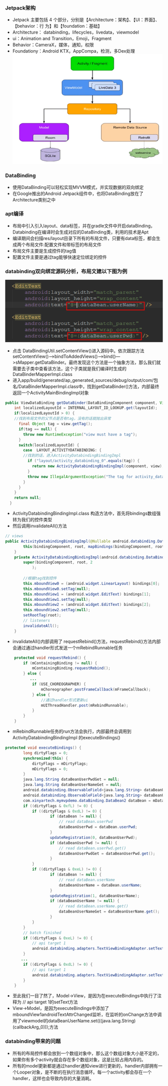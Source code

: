 ### Jetpack架构
- Jetpack 主要包括 4 个部分，分别是【Architecture：架构】、【UI：界面】、【behavior：行 为】和【foundation：基础】
- Architecture： databinding，lifecycles，livedata，viewmodel
- ui：Animation and Transition，Emoji，Fragment
- Behavior：CameraX，媒体，通知，权限
- Foundationy：Android KTX，AppCompa，检测，多Dex处理
![img.png](resource/Mvvm架构.png)

### DataBinding
- 使用DataBinding可以轻松实现MVVM模式，并实现数据的双向绑定
- 在Google推出的Android Jetpack组件中，也将DataBinding放在了Architecture类别之中

### apt编译
- 布局中引入引入layout、data标签，并在gradle文件中开启dataBinding，Databinding在编译时会生成对应的DataBinding类，利用的技术是Apt
- 编译期间会扫描res/layout目录下所有的布局文件，只要有data标签，都会生成两个布局文件:配置文件和带标签的布局文件
- 布局文件主要是生成控件的tag值
- 配置文件主要是通过tag能够快速定位绑定的控件

### databinding双向绑定源码分析，布局文建以下图为例
![img_1.png](resource/databinding布局.png)
- 点击 DataBindingUtil.setContentView()进入源码中。依次跟踪方法setContentView()—>bindToAddedViews()—>bind()—>sMapper.getDataBinder。最终发现这个方法是一个抽象方法，那么我们就需要去子类中查看该方法，这个子类就是我们编译时生成的DataBinderMapperImpl.class
- 进入app/build/generated/ap_generated_sources/debug/output/com/包名/DataBinderMapperImpl.class中，找到getDataBinder()方法，内部最终返回一个ActivityMainBindingImpl对象
```java
public ViewDataBinding getDataBinder(DataBindingComponent component, View view, int layoutId) {
    int localizedLayoutId = INTERNAL_LAYOUT_ID_LOOKUP.get(layoutId);
    if(localizedLayoutId > 0) {
    //找到布局文件的父节点是否有tag，没有的话就抛出异常
      final Object tag = view.getTag();
      if(tag == null) {
        throw new RuntimeException("view must have a tag");
      }
      switch(localizedLayoutId) {
        case  LAYOUT_ACTIVITYDATABINDING: {
        //找到的话，进入ActivityDatabindingBindingImpl
          if ("layout/activity_databinding_0".equals(tag)) {
            return new ActivityDatabindingBindingImpl(component, view);
          }
          throw new IllegalArgumentException("The tag for activity_databinding is invalid. Received: " + tag);
        }
      }
    }
    return null;
  }
```
- ActivityDatabindingBindingImpl.class 构造方法中，首先将bindings数组强转为我们的控件类型
- 然后调用invalidateAll()方法
```java
// views
public ActivityDatabindingBindingImpl(@Nullable android.databinding.DataBindingComponent bindingComponent, @NonNull View root) {
        this(bindingComponent, root, mapBindings(bindingComponent, root, 3, sIncludes, sViewsWithIds));
    }
    private ActivityDatabindingBindingImpl(android.databinding.DataBindingComponent bindingComponent, View root, Object[] bindings) {
        super(bindingComponent, root, 2
            );
        
        //根据tag找到控件
        this.mboundView0 = (android.widget.LinearLayout) bindings[0];
        this.mboundView0.setTag(null);
        this.mboundView1 = (android.widget.EditText) bindings[1];
        this.mboundView1.setTag(null);
        this.mboundView2 = (android.widget.EditText) bindings[2];
        this.mboundView2.setTag(null);
        setRootTag(root);
        // listeners
        invalidateAll();
    }
```
- invalidateAll()内部调用了 requestRebind()方法，requestRebind()方法内部 会通过通过handler形式发送一个mRebindRunnable任务
```java
    protected void requestRebind() {
        if (mContainingBinding != null) {
            mContainingBinding.requestRebind();
        } else {
           ...
            if (USE_CHOREOGRAPHER) {
                mChoreographer.postFrameCallback(mFrameCallback);
            } else {
                //通过handler形式更新ui
                mUIThreadHandler.post(mRebindRunnable);
            }
        }
    }
```
- mRebindRunnable任务的run方法会执行，内部最终会调用到 ActivityDatabindingBindingImpl 的executeBindings()
```java
protected void executeBindings() {
        long dirtyFlags = 0;
        synchronized(this) {
            dirtyFlags = mDirtyFlags;
            mDirtyFlags = 0;
        }
        java.lang.String dataBeanUserPwdGet = null;
        java.lang.String dataBeanUserNameGet = null;
        android.databinding.ObservableField<java.lang.String> dataBeanUserPwd = null;
        android.databinding.ObservableField<java.lang.String> dataBeanUserName = null;
        com.xinyartech.mymvpdemo.dataBinding.DataBean2 dataBean = mDataBean;
        if ((dirtyFlags & 0xfL) != 0) {
            if ((dirtyFlags & 0xdL) != 0) {
                    if (dataBean != null) {
                        // read dataBean.userPwd
                        dataBeanUserPwd = dataBean.userPwd;
                    }
                    updateRegistration(0, dataBeanUserPwd);
                    if (dataBeanUserPwd != null) {
                        // read dataBean.userPwd.get()
                        dataBeanUserPwdGet = dataBeanUserPwd.get();
                    }
            }
            if ((dirtyFlags & 0xeL) != 0) {
                    if (dataBean != null) {
                        // read dataBean.userName
                        dataBeanUserName = dataBean.userName;
                    }
                    updateRegistration(1, dataBeanUserName);
                    if (dataBeanUserName != null) {
                        // read dataBean.userName.get()
                        dataBeanUserNameGet = dataBeanUserName.get();
                    }
            }
        }
        // batch finished
        if ((dirtyFlags & 0xeL) != 0) {
            // api target 1
            android.databinding.adapters.TextViewBindingAdapter.setText(this.mboundView1, dataBeanUserNameGet);
        }
       ...
        if ((dirtyFlags & 0xdL) != 0) {
            // api target 1
            android.databinding.adapters.TextViewBindingAdapter.setText(this.mboundView2, dataBeanUserPwdGet);
        }
    }
```
- 至此我们一目了然了，Model->View，是因为在executeBindings中执行了注释为 // api target 1的setText方法
- View->Model，是因为executeBindings中添加了mboundView1androidTextAttrChanged监听，在监听的onChange方法中调用了viewmodel的dataBeanUserName.set(((java.lang.String) (callbackArg_0)));方法

### databinding带来的问题
- 所有的布局控件都会放到一个数组对象中，那么这个数组对象大小是不定的，如果你有多个activity就会存在多个数组对象，这是比较占用内存的。
- 所有的model更新都是通过handler通知view进行更新的，handler内部拥有一个Looper对象，是不断的在执行消息循环。每一个activity都会存在一个handler，这样也会导致内存的大量消耗。

